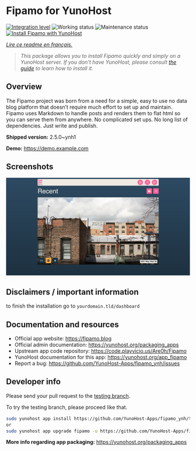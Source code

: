 <!--
N.B.: This README was automatically generated by https://github.com/YunoHost/apps/tree/master/tools/README-generator
It shall NOT be edited by hand.
-->

# Fipamo for YunoHost

[![Integration level](https://dash.yunohost.org/integration/fipamo.svg)](https://dash.yunohost.org/appci/app/fipamo) ![Working status](https://ci-apps.yunohost.org/ci/badges/fipamo.status.svg) ![Maintenance status](https://ci-apps.yunohost.org/ci/badges/fipamo.maintain.svg)  
[![Install Fipamo with YunoHost](https://install-app.yunohost.org/install-with-yunohost.svg)](https://install-app.yunohost.org/?app=fipamo)

*[Lire ce readme en français.](./README_fr.md)*

> *This package allows you to install Fipamo quickly and simply on a YunoHost server.
If you don't have YunoHost, please consult [the guide](https://yunohost.org/#/install) to learn how to install it.*

## Overview

The Fipamo project was born from a need for a simple, easy to use no data blog platform that doesn’t require much effort to set up and maintain. Fipamo uses Markdown to handle posts and renders them to flat html so you can serve them from anywhere. No complicated set ups. No long list of dependencies. Just write and publish.


**Shipped version:** 2.5.0~ynh1

**Demo:** https://demo.example.com

## Screenshots

![Screenshot of Fipamo](./doc/screenshots/dash-index.png)

## Disclaimers / important information

to finish the installation go to `yourdomain.tld/dashboard`
## Documentation and resources

* Official app website: <https://fipamo.blog>
* Official admin documentation: <https://yunohost.org/packaging_apps>
* Upstream app code repository: <https://code.playvicio.us/Are0h/Fipamo>
* YunoHost documentation for this app: <https://yunohost.org/app_fipamo>
* Report a bug: <https://github.com/YunoHost-Apps/fipamo_ynh/issues>

## Developer info

Please send your pull request to the [testing branch](https://github.com/YunoHost-Apps/fipamo_ynh/tree/testing).

To try the testing branch, please proceed like that.

``` bash
sudo yunohost app install https://github.com/YunoHost-Apps/fipamo_ynh/tree/testing --debug
or
sudo yunohost app upgrade fipamo -u https://github.com/YunoHost-Apps/fipamo_ynh/tree/testing --debug
```

**More info regarding app packaging:** <https://yunohost.org/packaging_apps>
